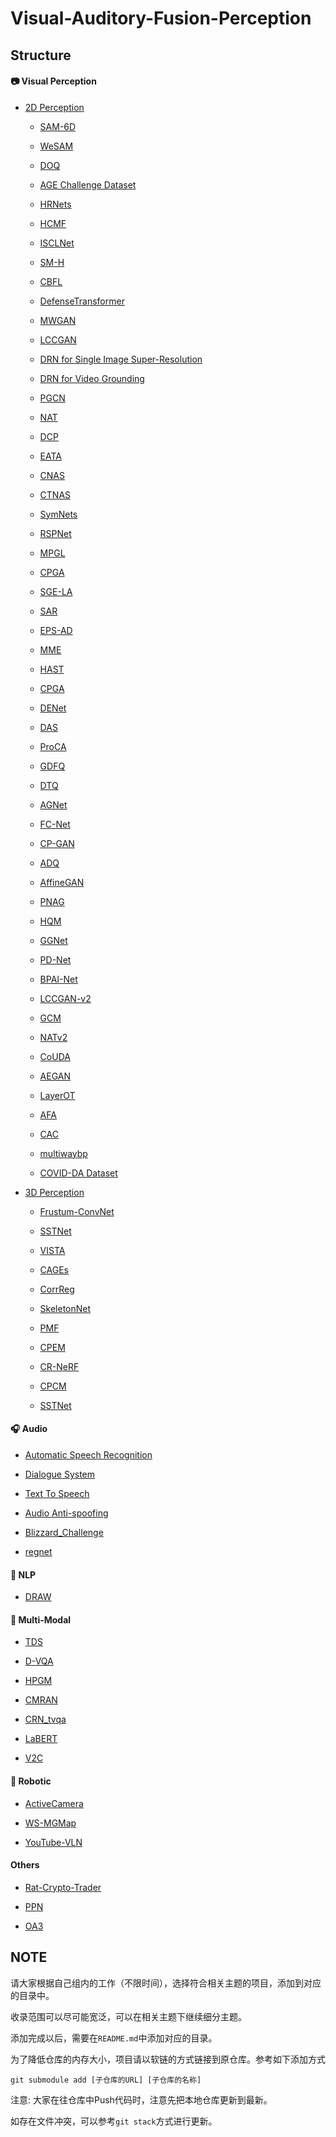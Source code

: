 # Visual-Auditory-Fusion-Perception

## Structure

#### 📷 Visual Perception

- [2D Perception](Visual-Perception/2D-Perception/)

  - [SAM-6D](https://github.com/JiehongLin/SAM-6D)

  - [WeSAM](https://github.com/zhang-haojie/wesam)
 
  - [DOQ](https://github.com/SherlockHolmes221/DOQ)
 
  - [AGE Challenge Dataset](https://age.grand-challenge.org)
 
  - [HRNets](https://github.com/HRNet/HRNet-Image-Classification)
 
  - [HCMF](https://github.com/xiangfasong/HCMF)
 
  - [ISCLNet](https://github.com/lphxx6222712/ISCLNet)
 
  - [SM-H](https://github.com/Dshaoshuai/Partitioning-stateful-data-stream-applications-in-dynamic-edge-cloud-environments)
 
  - [CBFL](https://github.com/lizhipengcs/CBFL)
 
  - [DefenseTransformer](https://github.com/SCUTjinchengli/DefenseTransformer)
 
  - [MWGAN](https://github.com/deepmo24/MWGAN)
 
  - [LCCGAN](https://github.com/guoyongcs/LCCGAN)
 
  - [DRN for Single Image Super-Resolution](https://github.com/guoyongcs/DRN)
 
  - [DRN for Video Grounding](https://github.com/Alvin-Zeng/DRN)
 
  - [PGCN](https://github.com/Alvin-Zeng/PGCN)
 
  - [NAT](https://github.com/guoyongcs/NAT)
 
  - [DCP](https://github.com/SCUT-AILab/DCP)
 
  - [EATA](https://github.com/mr-eggplant/EATA)
 
  - [CNAS](https://github.com/guoyongcs/CNAS)
 
  - [CTNAS](https://github.com/chenyaofo/CTNAS)
 
  - [SymNets](https://github.com/Gorilla-Lab-SCUT/SymNets)
 
  - [RSPNet](https://github.com/PeihaoChen/RSPNet)
 
  - [MPGL](https://github.com/donggong1/mpgl)
 
  - [CPGA](https://github.com/SCUT-AILab/CPGA)
 
  - [SGE-LA](https://github.com/Kali-Hac/SGE-LA)
 
  - [SAR](https://github.com/mr-eggplant/SAR)
 
  - [EPS-AD](https://github.com/ZSHsh98/EPS-AD)
 
  - [MME](https://github.com/XinyuSun/MME)
 
  - [HAST](https://github.com/lihuantong/HAST)
 
  - [CPGA](https://github.com/SCUT-AILab/CPGA)
 
  - [DENet](https://github.com/lizhaoliu-Lec/DENet)
 
  - [DAS](https://github.com/lizhaoliu-Lec/DAS)
 
  - [ProCA](https://github.com/Hongbin98/ProCA)
 
  - [GDFQ](https://github.com/xushoukai/GDFQ)
 
  - [DTQ](https://github.com/xiezheng-cs/DTQ)
 
  - [AGNet](https://github.com/HzFu/AGNet)
 
  - [FC-Net](https://github.com/YifYang993/FC-Net)
 
  - [CP-GAN](https://github.com/JunhongH/CP-GAN)
 
  - [ADQ](https://github.com/ziplab/QTool)
 
  - [AffineGAN](https://github.com/sunlightsgy/AffineGAN)
 
  - [PNAG](https://github.com/guoyongcs/PNAG)
    
  - [HQM](https://github.com/MuchHair/HQM.git)
    
  - [GGNet](https://github.com/SherlockHolmes221/GGNet.git)
    
  - [PD-Net](https://github.com/MuchHair/PD-Net.git)
 
  - [BPAI-Net](https://github.com/SCUT-AILab/BPAI-Net)
 
  - [LCCGAN-v2](https://github.com/SCUTjinchengli/LCCGAN-v2)
 
  - [GCM](https://github.com/Alvin-Zeng/GCM)
 
  - [NATv2](https://github.com/guoyongcs/NATv2)
 
  - [CoUDA](https://github.com/Vanint/CoUDA)
 
  - [AEGAN](https://github.com/guoyongcs/AEGAN)
 
  - [LayerOT](https://github.com/SCUTjinchengli/LayerOT)
 
  - [AFA](https://github.com/xiezheng-cs/AFA)
 
  - [CAC](https://github.com/guoyongcs/CAC)
 
  - [multiwaybp](https://github.com/tanmingkui/multiwaybp)
 
  - [COVID-DA Dataset](https://drive.google.com/file/d/1w2brbYLn1s1hvmLkKKsBsm1mCbz4F512/view?usp=sharing)
 
    
- [3D Perception](Visual-Perception/3D-Perception/)

  - [Frustum-ConvNet](https://github.com/Gorilla-Lab-SCUT/frustum-convnet)

  - [SSTNet](https://github.com/Gorilla-Lab-SCUT/SSTNet)

  - [VISTA](https://github.com/Gorilla-Lab-SCUT/VISTA)
 
  - [CAGEs](https://github.com/Kali-Hac/Locality-Awareness-SGE)

  - [CorrReg](https://github.com/JiehongLin/CorrReg)
 
  - [SkeletonNet](https://github.com/Gorilla-Lab-SCUT/SkeletonNet)

  - [PMF](https://github.com/ICEORY/PMF)
 
  - [CPEM](https://github.com/deepmo24/CPEM)
 
  - [CR-NeRF](https://github.com/YifYang993/CR-NeRF-PyTorch)
 
  - [CPCM](https://github.com/lizhaoliu-Lec/CPCM)
 
  - [SSTNet](https://github.com/Gorilla-Lab-SCUT/SSTNet)
 
#### 🎧 Audio

- [Automatic Speech Recognition](https://github.com/qiaoweima/chatbot_ASR)
  
- [Dialogue System](https://github.com/qiaoweima/chatbot_SER)
  
- [Text To Speech](https://github.com/qiaoweima/chatbot_TTS.git)
  
- [Audio Anti-spoofing](https://github.com/qiaoweima/Audio-Anti-Spoofing/tree/main)
  
- [Blizzard_Challenge](https://github.com/qiaoweima/Blizzard_Challenge)

- [regnet](https://github.com/PeihaoChen/regnet)
  
#### 💬 NLP

- [DRAW](https://github.com/menggehe/DRAW)

#### 🔮 Multi-Modal

- [TDS](https://github.com/Zhiquan-Wen/TDS)

- [D-VQA](https://github.com/Zhiquan-Wen/D-VQA)

- [HPGM](https://github.com/chenqi008/HPGM)

- [CMRAN](https://github.com/FloretCat/CMRAN)

- [CRN_tvqa](https://github.com/guanghuixu/CRN_tvqa)

- [LaBERT](https://github.com/bearcatt/LaBERT)

- [V2C](https://github.com/chenqi008/V2C)

#### 🤖 Robotic

- [ActiveCamera](https://github.com/PeihaoChen/ActiveCamera)

- [WS-MGMap](https://github.com/PeihaoChen/WS-MGMap)

- [YouTube-VLN](https://github.com/JeremyLinky/YouTube-VLN)

#### Others

 - [Rat-Crypto-Trader](https://github.com/louisoutin/rat_crypto_trader)
   
 - [PPN](https://github.com/kshre/PPN)
   
 - [OA3](https://github.com/Vanint/OA3)

## NOTE

请大家根据自己组内的工作（不限时间），选择符合相关主题的项目，添加到对应的目录中。

收录范围可以尽可能宽泛，可以在相关主题下继续细分主题。

添加完成以后，需要在`README.md`中添加对应的目录。

为了降低仓库的内存大小，项目请以软链的方式链接到原仓库。参考如下添加方式

```
git submodule add [子仓库的URL] [子仓库的名称]
```

注意: 大家在往仓库中Push代码时，注意先把本地仓库更新到最新。

如存在文件冲突，可以参考`git stack`方式进行更新。
